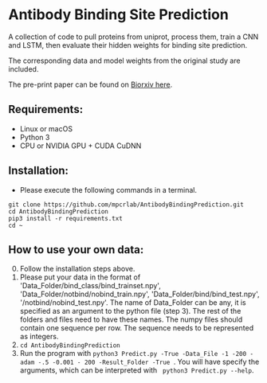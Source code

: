# Antibody Binding Site Prediction

A collection of code to pull proteins from uniprot, process them, train a CNN and LSTM, then evaluate their hidden weights for binding site prediction.

The corresponding data and model weights from the original study are included.

The pre-print paper can be found on [Biorxiv here](https://www.biorxiv.org/content/10.1101/2020.08.06.240101v1).

## Requirements:
- Linux or macOS
- Python 3
- CPU or NVIDIA GPU + CUDA CuDNN

## Installation:
- Please execute the following commands in a terminal.
```
git clone https://github.com/mpcrlab/AntibodyBindingPrediction.git
cd AntibodyBindingPrediction
pip3 install -r requirements.txt
cd ~
```

## How to use your own data:
0. Follow the installation steps above.
1. Please put your data in the format of 'Data_Folder/bind_class/bind_trainset.npy', 'Data_Folder/notbind/nobind_train.npy', 'Data_Folder/bind/bind_test.npy', '/notbind/nobind_test.npy'. The name of Data_Folder can be any, it is specified as an argument to the python file (step 3). The rest of the folders and files need to have these names. The numpy files should contain one sequence per row. The sequence needs to be represented as integers. 
2. ```cd AntibodyBindingPrediction```
3. Run the program with ```python3 Predict.py -True -Data_File -1 -200 -adam -.5 -0.001 - 200 -Result_Folder -True ```. You will have specify the arguments, which can be interpreted with ``` python3 Predict.py --help```. 
